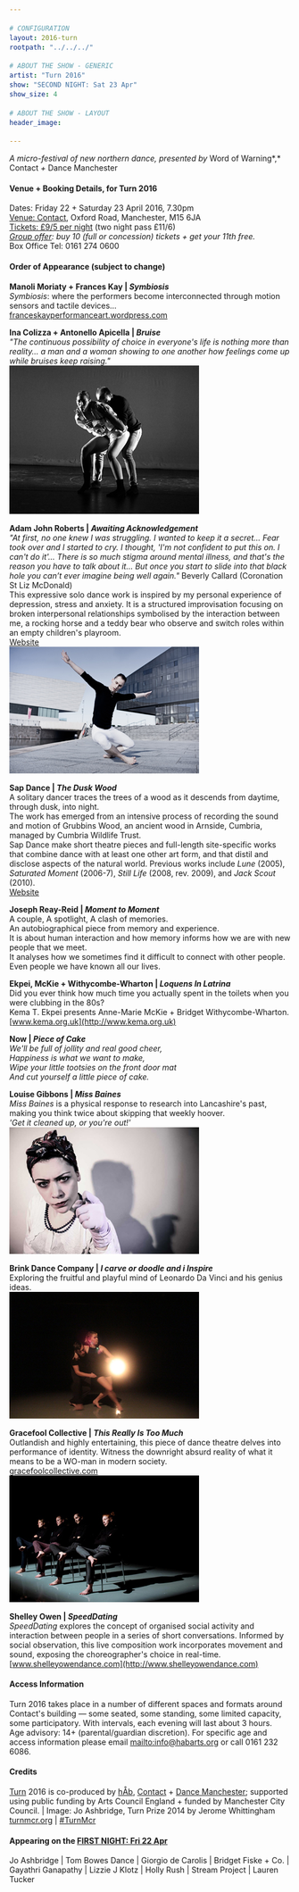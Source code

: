 ```yaml
---

# CONFIGURATION
layout: 2016-turn
rootpath: "../../../"

# ABOUT THE SHOW - GENERIC
artist: "Turn 2016"
show: "SECOND NIGHT: Sat 23 Apr"
show_size: 4

# ABOUT THE SHOW - LAYOUT
header_image:

---
```

*A micro-festival of new northern dance, presented by* Word of Warning*,* Contact *+* Dance Manchester
        
#### Venue + Booking Details, for Turn 2016              
Dates: Friday 22 + Saturday 23 April 2016, 7.30pm       
<a href="http://contactmcr.com/visit/getting-here" target="_blank">Venue: Contact</a>, Oxford Road, Manchester, M15 6JA         
<a href="http://contactmcr.com/whats-on/47093-turn-2016/booking" target="_blank">Tickets: £9/5 per night</a> (two night pass £11/6)        
*<a href="http://www.contactmcr.com/ticketoffers" target="_blank">Group offer</a>: buy 10 (full or concession) tickets + get your 11th free.*        
Box Office Tel: 0161 274 0600                

#### Order of Appearance (subject to change)           
**Manoli Moriaty + Frances Kay | *Symbiosis***      
*Symbiosis*: where the performers become interconnected through motion sensors and tactile devices…         
[franceskayperformanceart.wordpress.com](http://franceskayperformanceart.wordpress.com/symbiosis)      
         
**Ina Colizza + Antonello Apicella | *Bruise***     
*"The continuous possibility of choice in everyone's life is nothing more than reality… a man and a woman showing to one another how feelings come up while bruises keep raising."*       
![Ina Colizza](Ina-Colizza.jpg)           
	  
**Adam John Roberts | *Awaiting Acknowledgement***        
*"At first, no one knew I was struggling. I wanted to keep it a secret… Fear took over and I started to cry. I thought, 'I'm not confident to put this on. I can't do it'… There is so much stigma around mental illness, and that's the reason you have to talk about it… But once you start to slide into that black hole you can’t ever imagine being well again."* Beverly Callard (Coronation St Liz McDonald)        
This expressive solo dance work is inspired by my personal experience of depression, stress and anxiety. It is a structured improvisation focusing on broken interpersonal relationships symbolised by the interaction between me, a rocking horse and a teddy bear who observe and switch roles within an empty children's playroom.         
[Website](http://adamrob1.wix.com/adamjohnroberts)        
![Adam John Roberts](Adam.jpg)         
          
**Sap Dance | *The Dusk Wood***     
A solitary dancer traces the trees of a wood as it descends from daytime, through dusk, into night.           
The work has emerged from an intensive process of recording the sound and motion of Grubbins Wood, an ancient wood in Arnside, Cumbria, managed by Cumbria Wildlife Trust.         
Sap Dance make short theatre pieces and full-length site-specific works that combine dance with at least one other art form, and that distil and disclose aspects of the natural world. Previous works include *Lune* (2005), *Saturated Moment* (2006-7), *Still Life* (2008, rev. 2009), and *Jack Scout* (2010).       
[Website](http://www.lancaster.ac.uk/fass/projects/jackscout)       
           
**Joseph Reay-Reid | *Moment to Moment***          
A couple, A spotlight, A clash of memories.         
An autobiographical piece from memory and experience.          
It is about human interaction and how memory informs how we are with new people that we meet.         
It analyses how we sometimes find it difficult to connect with other people. Even people we have known all our lives.         
 	   
**Ekpei, McKie + Withycombe-Wharton | *Loquens In Latrina***     
Did you ever think how much time you actually spent in the toilets when you were clubbing in the 80s?        
Kema T. Ekpei presents Anne-Marie McKie + Bridget Withycombe-Wharton.        
[www.kema.org.uk](http://www.kema.org.uk)          
           
**Now | *Piece of Cake***    
*We'll be full of jollity and real good cheer,     
Happiness is what we want to make,        
Wipe your little tootsies on the front door mat     
And cut yourself a little piece of cake.*    

**Louise Gibbons | *Miss Baines***     
*Miss Baines* is a physical response to research into Lancashire's past, making you think twice about skipping that weekly hoover.     
*'Get it cleaned up, or you're out!'*        
![Louise Gibbons](Louise-Gibbons.jpg) 

**Brink Dance Company | *I carve or doodle and i Inspire***        
Exploring the fruitful and playful mind of Leonardo Da Vinci and his genius ideas.      
![Brink Dance](brink.jpg)     

**Gracefool Collective | *This Really Is Too Much***    
Outlandish and highly entertaining, this piece of dance theatre delves into performance of identity. Witness the downright absurd reality of what it means to be a WO-man in modern society.         
[gracefoolcollective.com](http://gracefoolcollective.com)    
![Gracefool Collective](Gracefool.jpg)     
         
**Shelley Owen | *SpeedDating***    
*SpeedDating* explores the concept of organised social activity and interaction between people in a series of short conversations. Informed by social observation, this live composition work incorporates movement and sound, exposing the choreographer's choice in real-time.	    
[www.shelleyowendance.com](http://www.shelleyowendance.com)       
         
#### Access Information         
Turn 2016 takes place in a number of different spaces and formats around Contact's building — some seated, some standing, some limited capacity, some participatory. With intervals, each evening will last about 3 hours.<br>Age advisory: 14+ (parental/guardian discretion). For specific age and access information please email <mailto:info@habarts.org> or call 0161 232 6086.            
       
#### Credits         
[Turn](/hab/turn) 2016 is co-produced by [hÅb](/hab), <a href="http://contactmcr.com" target="_blank">Contact</a> + <a href="http://www.digm.org" target="_blank">Dance Manchester</a>; supported using public funding by Arts Council England + funded by Manchester City Council. | Image: Jo Ashbridge, Turn Prize 2014 by Jerome Whittingham          
<a href="http://turnmcr.org" target="_blank">turnmcr.org</a> | <a href="http://twitter.com/hashtag/TurnMcr" target="_blank">#TurnMcr</a>          
         
#### Appearing on the [FIRST NIGHT: Fri 22 Apr](/current/2016-turn/fri)          
Jo Ashbridge | Tom Bowes Dance | Giorgio de Carolis | Bridget Fiske + Co. | Gayathri Ganapathy | Lizzie J Klotz | Holly Rush | Stream Project | Lauren Tucker
